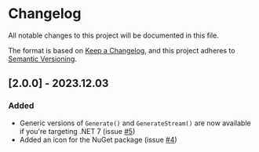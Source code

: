 # Changelog

All notable changes to this project will be documented in this file.

The format is based on [Keep a Changelog](https://keepachangelog.com/en/1.0.0/),
and this project adheres to [Semantic Versioning](https://semver.org/spec/v2.0.0.html).

## [2.0.0] - 2023.12.03

### Added
- Generic versions of `Generate()` and `GenerateStream()` are now available if you're targeting .NET 7 (issue [#5](https://github.com/JasonBock/Collatz/issues/5))
- Added an icon for the NuGet package (issue [#4](https://github.com/JasonBock/Collatz/issues/4))